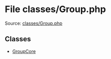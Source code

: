 File classes/Group.php
=========

Source: [classes/Group.php](https://github.com/PrestaShop/PrestaShop/blob/1.6.0.1/classes/Group.php)


Classes
-------

* [GroupCore](class.GroupCore.md)

